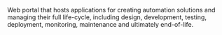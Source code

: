 Web portal that hosts applications for creating automation solutions and managing their full life-cycle, including design, development, testing, deployment, monitoring, maintenance and ultimately end-of-life.